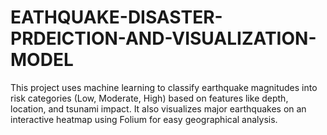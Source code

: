 # EATHQUAKE-DISASTER-PRDEICTION-AND-VISUALIZATION-MODEL
This project uses machine learning to classify earthquake magnitudes into risk categories (Low, Moderate, High) based on features like depth, location, and tsunami impact. It also visualizes major earthquakes on an interactive heatmap using Folium for easy geographical analysis.
